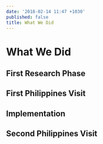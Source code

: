 ```yaml
---
date: '2018-02-14 11:47 +1030'
published: false
title: What We Did
---
```

# What We Did

## First Research Phase

## First Philippines Visit

## Implementation

## Second Philippines Visit 

